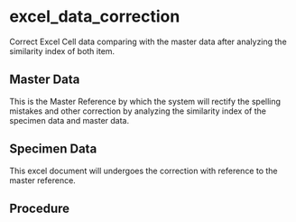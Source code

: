 # excel_data_correction
Correct Excel Cell data comparing with the master data after analyzing the similarity index of both item.

Master Data
---------------
This is the Master Reference by which the system will rectify the spelling mistakes and other correction by analyzing the similarity index of the specimen data and master data.

Specimen Data
---------------
This excel document will undergoes the correction with reference to the master reference.

Procedure
---------------
